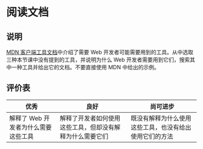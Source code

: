 # 阅读文档

## 说明

[MDN 客户端工具文档](https://developer.mozilla.org/zh-CN/docs/Learn/Tools_and_testing/Understanding_client-side_tools/Overview)中介绍了需要 Web 开发者可能需要用到的工具。从中选取三种本节课中没有提到的工具，并说明为什么 Web 开发者需要用到它们，搜索其中一种工具并给出它的文档。不要直接使用 MDN 中给出的示例。

## 评价表

| 优秀 | 良好 | 尚可进步 |
| --- | --- | --- |
| 解释了 Web 开发者为什么需要这些工具 | 解释了开发者如何使用这些工具，但却没有解释为什么需要它们 | 既没有解释为什么使用这些工具，也没有给出使用它们的方法 |
